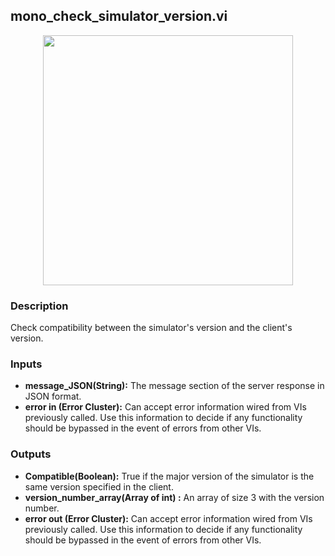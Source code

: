 ## mono_check_simulator_version.vi
<p align="center">
<img src="https://github.com/monoDriveIO/client/raw/master/WikiPhotos/LV_client/utilities/mono__check__simulator__versionc.png" 
width="400"  />
</p>

### Description 
Check compatibility between the simulator's version and the client's version.

### Inputs

- **message_JSON(String):** The message section of the server response in JSON format.
- **error in (Error Cluster):** Can accept error information wired from VIs previously called. Use this information to decide if any functionality should be bypassed in the event of errors from other VIs.


### Outputs

- **Compatible(Boolean):** True if the major version of the simulator is the same version specified in the client.
- **version_number_array(Array of int) :** An array of size 3 with the version number.
- **error out (Error Cluster):** Can accept error information wired from VIs previously called. Use this information to decide if any functionality should be bypassed in the event of errors from other VIs.
